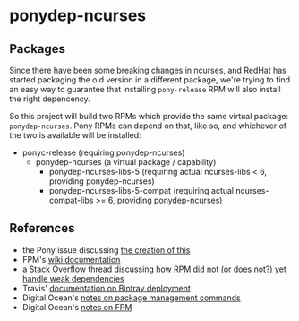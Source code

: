 # ponydep-ncurses

## Packages

Since there have been some breaking changes in ncurses, and RedHat has started packaging the old version in a different package, we're trying to find an easy way to guarantee that installing  `pony-release` RPM will also install the right depencency.

So this project will build two RPMs which provide the same virtual package: `ponydep-ncurses`.  Pony RPMs can depend on that, like so, and whichever of the two is available will be installed:

* ponyc-release (requiring ponydep-ncurses)
  * ponydep-ncurses (a virtual package / capability)
     * ponydep-ncurses-libs-5 (requiring actual ncurses-libs < 6, providing ponydep-ncurses)
     * ponydep-ncurses-libs-5-compat (requiring actual ncurses-compat-libs >= 6, providing ponydep-ncurses)


## References

* the Pony issue discussing [the creation of this](https://github.com/ponylang/ponyc/issues/1208#issuecomment-286281766)
* FPM's [wiki documentation](https://github.com/jordansissel/fpm/wiki)
* a Stack Overflow thread discussing [how RPM did not (or does not?) yet handle weak dependencies](http://unix.stackexchange.com/questions/57524/yum-and-recommended-suggested-packages/57527#57527)
* Travis' [documentation on Bintray deployment](https://docs.travis-ci.com/user/deployment/bintray/)
* Digital Ocean's [notes on package management commands](https://www.digitalocean.com/community/tutorials/package-management-basics-apt-yum-dnf-pkg)
* Digital Ocean's [notes on FPM](https://www.digitalocean.com/community/tutorials/how-to-use-fpm-to-easily-create-packages-in-multiple-formats)
